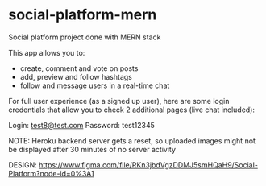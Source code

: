 # social-platform-mern
Social platform project done with MERN stack

This app allows you to:
- create, comment and vote on posts
- add, preview and follow hashtags
- follow and message users in a real-time chat

For full user experience (as a signed up user), here are some login credentials that allow you to check 2 additional pages (live chat included):

Login: test8@test.com
Password: test12345

NOTE: Heroku backend server gets a reset, so uploaded images might not be displayed after 30 minutes of no server activity

DESIGN:
https://www.figma.com/file/RKn3jbdVgzDDMJ5smHQaH9/Social-Platform?node-id=0%3A1
